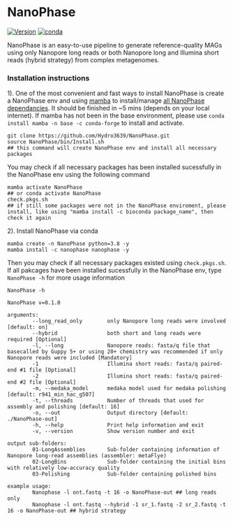 # NanoPhase
[![Version](https://anaconda.org/nanophase/nanophase/badges/version.svg)](https://anaconda.org/NanoPhase/nanophase)
[![conda](https://anaconda.org/nanophase/nanophase/badges/downloads.svg)](https://anaconda.org/NanoPhase/nanophase)

NanoPhase is an easy-to-use pipeline to generate reference-quality MAGs using only Nanopore long reads or both Nanopore long and Illumina short reads (hybrid strategy) from complex metagenomes.

### Installation instructions
1). One of the most convenient and fast ways to install NanoPhase is create a NanoPhase env and using [mamba](https://github.com/mamba-org/mamba) to install/manage [all NanoPhase dependancies](https://github.com/Hydro3639/NanoPhase/blob/main/Dependecy.md). It should be finished in ~5 mins (depends on your local internet).
If mamba has not been in the base environment, please use `conda install mamba -n base -c conda-forge` to install and activate.
```
git clone https://github.com/Hydro3639/NanoPhase.git
source NanoPhase/bin/Install.sh
## this command will create NanoPhase env and install all necessary packages
```
You may check if all necessary packages has been installed sucessfully in the NanoPhase env using the following command
```
mamba activate NanoPhase
## or conda activate NanoPhase
check.pkgs.sh
## if still some packages were not in the NanoPhase enviroment, please install, like using "mamba install -c bioconda package_name", then check it again
```
2). Install NanoPhase via conda
```
mamba create -n NanoPhase python=3.8 -y
mamba install -c nanophase nanophase -y
```
Then you may check if all necessary packages existed using `check.pkgs.sh`.
If all pakcages have been installed sucessfully in the NanoPhase env, type `NanoPhase -h` for more usage information
```
NanoPhase -h

NanoPhase v=0.1.0

arguments:
        --long_read_only        only Nanopore long reads were involved [default: on]
        --hybrid                both short and long reads were required [Optional]
        -l, --long              Nanopore reads: fasta/q file that basecalled by Guppy 5+ or using 20+ chemistry was recommended if only Nanopore reads were included [Mandatory]
        -1                      Illumina short reads: fasta/q paired-end #1 file [Optional]
        -2                      Illumina short reads: fasta/q paired-end #2 file [Optional]
        -m, --medaka_model      medaka model used for medaka polishing [default: r941_min_hac_g507]
        -t, --threads           Number of threads that used for assembly and polishing [default: 16]
        -o, --out               Output directory [default: ./NanoPhase-out]
        -h, --help              Print help information and exit
        -v, --version           Show version number and exit

output sub-folders:
        01-LongAssemblies       Sub-folder containing information of Nanopore long-read assemblies (assembler: metaFlye)
        02-LongBins             Sub-folder containing the initial bins with relatively low-accuracy quality
        03-Polishing            Sub-folder containing polished bins

example usage:
        Nanophase -l ont.fastq -t 16 -o NanoPhase-out ## long reads only
        Nanophase -l ont.fastq --hybrid -1 sr_1.fastq -2 sr_2.fastq -t 16 -o NanoPhase-out ## hybrid strategy
```
